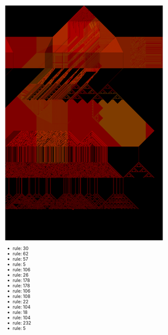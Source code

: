 ![photo](./output.png) 
 * rule: 30
* rule: 62
* rule: 57
* rule: 5
* rule: 106
* rule: 26
* rule: 178
* rule: 178
* rule: 106
* rule: 108
* rule: 22
* rule: 104
* rule: 18
* rule: 104
* rule: 232
* rule: 5
